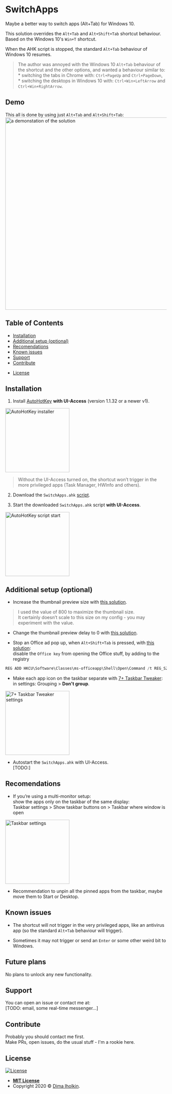 # SwitchApps

Maybe a better way to switch apps (Alt+Tab) for Windows 10.

This solution overrides the `Alt+Tab` and `Alt+Shift+Tab` shortcut behaviour.
Based on the Windows 10's `Win+T` shortcut.

When the AHK script is stopped, the standard `Alt+Tab` behaviour of Windows 10 resumes.

> The author was annoyed with the Windows 10 `Alt+Tab` behaviour of the shortcut and the other options,
and wanted a behaviour similar to:  
     * switching the tabs in Chrome with: `Ctrl+PageUp` and `Ctrl+PageDown`,  
     * switching the desktops in Windows 10 with: `Ctrl+Win+LeftArrow` and `Ctrl+Win+RightArrow`.

## Demo

This all is done by using just `Alt+Tab` and `Alt+Shift+Tab`:  
<img src="../assets/readme/demo.gif" width="600" title="a demonstation of the solution">

## Table of Contents

* [Installation](#installation)
* [Additional setup (optional)](#additional-setup-optional)
* [Recomendations](#recomendations)
* [Known issues](#known-issues)
* [Support](#support)
* [Contribute](#contribute)
<!-- * [Donate](#donate) -->
* [License](#license)

## Installation

1. Install [AutoHotKey](https://www.autohotkey.com) **with UI-Access** (version 1.1.32 or a newer v1).  
<img src="../assets/readme/ahk-setup.png" width="200" title="AutoHotKey installer">  

> Without the UI-Access turned on, the shortcut won’t trigger in the more privileged apps (Task Manager, HWInfo and others).

2. Download the `SwitchApps.ahk` [script](https://github.com/dima-iholkin/SwitchApps/releases/latest).

3. Start the downloaded `SwitchApps.ahk` script **with UI-Access**.  
<img src="../assets/readme/ahk-start.png" width="200" title="AutoHotKey script start">  

## Additional setup (optional)

* Increase the thumbnail preview size with [this solution](https://winaero.com/blog/change-taskbar-thumbnail-size-windows-10/). 

> I used the value of 800 to maximize the thumbnail size.  
> It certainly doesn’t scale to this size on my config - you may experiment with the value.

* Change the thumbnail preview delay to 0 with [this solution](https://www.tenforums.com/tutorials/21005-change-delay-time-show-taskbar-thumbnails-windows-10-a.html).

* Stop an Office ad pop up, when `Alt+Shift+Tab` is pressed, with [this solution](https://www.howtogeek.com/445318/how-to-remap-the-office-key-on-your-keyboard/):  
disable the `Office key` from opening the Office stuff, by adding to the registry

```powershell
REG ADD HKCU\Software\Classes\ms-officeapp\Shell\Open\Command /t REG_SZ /d rundll32
``` 

* Make each app icon on the taskbar separate with [7+ Taskbar Tweaker](https://rammichael.com/7-taskbar-tweaker):  
in settings: Grouping > **Don't group**.  
<img src="../assets/readme/7tt.png" width="200" title="7+ Taskbar Tweaker settings">  

* Autostart the `SwitchApps.ahk` with UI-Access.  
[TODO:]

## Recomendations

* If you’re using a multi-monitor setup:  
show the apps only on the taskbar of the same display:  
Taskbar settings > Show taskbar buttons on > Taskbar where window is open  
<img src="../assets/readme/taskbar-settings.png" width="200" title="Taskbar settings">  

* Recommendation to unpin all the pinned apps from the taskbar, maybe move them to Start or Desktop.

## Known issues

* The shortcut will not trigger in the very privileged apps, like an antivirus app (so the standard `Alt+Tab` behaviour will trigger).

* Sometimes it may not trigger or send an `Enter` or some other weird bit to Windows.

## Future plans

No plans to unlock any new functionality.

## Support

You can open an issue or contact me at:  
[TODO: email, some real-time messenger...]

## Contribute

Probably you should contact me first.  
Make PRs, open issues, do the usual stuff - I'm a rookie here.

<!-- ## Donate

Maybe you're comfortable supporting the author:  
[TODO:] -->

## License

[![License](http://img.shields.io/:license-mit-blue.svg?style=flat-square)](http://badges.mit-license.org)

* **[MIT License](http://opensource.org/licenses/mit-license.php)**
* Copyright 2020 © <a href="https://github.com/dima-iholkin" target="_blank">Dima Iholkin</a>.

